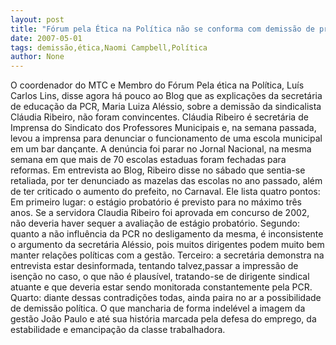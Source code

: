 ```yaml
---
layout: post
title: "Fórum pela Ética na Política não se conforma com demissão de professora sindicalista"
date: 2007-05-01
tags: demissão,ética,Naomi Campbell,Política
author: None
---
```

O coordenador do MTC e Membro do Fórum Pela ética na Política, Luís Carlos Lins, disse agora há pouco ao Blog que as explicações da secretária de educação da PCR, Maria Luiza Aléssio, sobre a demissão da sindicalista Cláudia Ribeiro, não foram convincentes.
Cláudia Ribeiro é secretária de Imprensa do Sindicato dos Professores Municipais e, na semana passada, levou a imprensa para denunciar o funcionamento de uma escola municipal em um bar dançante. A denúncia foi parar no Jornal Nacional, na mesma semana em que mais de 70 escolas estaduas foram fechadas para reformas. Em entrevista ao Blog, Ribeiro disse no sábado que sentia-se retaliada, por ter denunciado as mazelas das escolas no ano passado, além de ter criticado o aumento do prefeito, no Carnaval.
Ele lista quatro pontos:
Em primeiro lugar: o estágio probatório é previsto para no máximo três anos. Se a servidora Claudia Ribeiro foi aprovada em concurso de 2002, não deveria haver sequer a avaliação de estágio probatório.
Segundo: quanto a não influência da PCR no desligamento da mesma, é inconsistente o argumento da secretária Aléssio, pois muitos dirigentes podem muito bem manter relações políticas com a gestão.
Terceiro: a secretária demonstra na entrevista estar desinformada, tentando talvez,passar a impressão de isenção no caso, o que não é plausível, tratando-se de dirigente sindical atuante e que deveria estar sendo monitorada constantemente pela PCR.
Quarto: diante dessas contradições todas, ainda paira no ar a possibilidade de demissão política. O que mancharia de forma indelével a imagem da gestão João Paulo e até sua história marcada pela defesa do emprego, da estabilidade e emancipação da classe trabalhadora. 